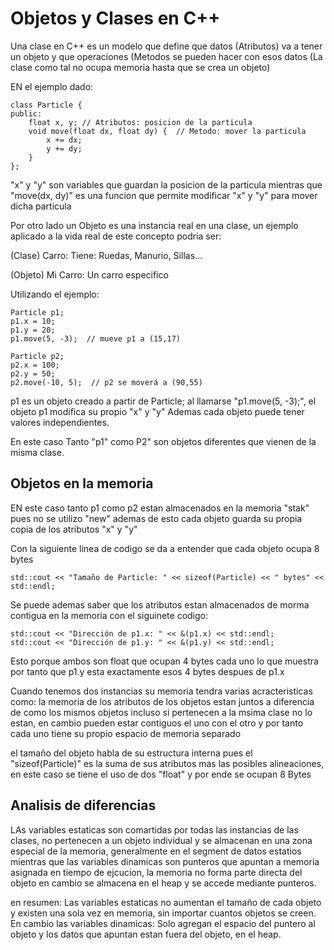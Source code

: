 # Objetos y Clases en C++
Una clase en C++ es un modelo que define que datos (Atributos) va a tener un objeto y que operaciones (Metodos se pueden hacer con esos datos 
(La clase como tal no ocupa memoria hasta que se crea un objeto)

EN el ejemplo dado: 

    class Particle {
    public:
        float x, y; // Atributos: posicion de la particula
        void move(float dx, float dy) {  // Metodo: mover la particula
            x += dx;
            y += dy;
        }
    };

"x" y "y" son variables que guardan la posicion de la particula mientras que "move(dx, dy)" es una funcion que permite modificar "x" y "y" para
mover dicha particula

Por otro lado un Objeto es una instancia real en una clase, un ejemplo aplicado a la vida real de este concepto podria ser:

(Clase) Carro: Tiene: Ruedas, Manurio, Sillas...

(Objeto) Mi Carro: Un carro especifico 

Utilizando el ejemplo: 

    Particle p1;
    p1.x = 10;
    p1.y = 20;
    p1.move(5, -3);  // mueve p1 a (15,17)

    Particle p2;
    p2.x = 100;
    p2.y = 50;
    p2.move(-10, 5);  // p2 se moverá a (90,55)
p1 es un objeto creado a partir de Particle; al llamarse "p1.move(5, -3);", el objeto p1 modifica su propio "x" y "y" Ademas
cada objeto puede tener valores independientes.

En este caso Tanto "p1" como P2" son objetos diferentes que vienen de la misma clase.

## Objetos en la memoria
EN este caso tanto p1 como p2 estan almacenados en la memoria "stak" pues no se utilizo "new" ademas de esto cada objeto guarda su propia
copia de los atributos "x" y "y" 

Con la siguiente linea de codigo se da a entender que cada objeto ocupa 8 bytes 

    std::cout << "Tamaño de Particle: " << sizeof(Particle) << " bytes" << std::endl;
Se puede ademas saber que los atributos estan almacenados de morma contigua en la memoria con el siguinete codigo:

    std::cout << "Dirección de p1.x: " << &(p1.x) << std::endl;
    std::cout << "Dirección de p1.y: " << &(p1.y) << std::endl;

Esto porque ambos son float que ocupan 4 bytes cada uno lo que muestra por tanto que p1.y esta exactamente esos 4 bytes despues de p1.x

Cuando tenemos dos instancias su memoria tendra varias acracteristicas como: la memoria de los atributos de los objetos estan juntos a diferencia
de como los mismos objetos incluso si pertenecen a la msima clase no lo estan, en cambio pueden estar contiguos el uno con el otro y por tanto
cada uno tiene su propio espacio de memoria separado 

el tamaño del objeto habla de su estructura interna pues el "sizeof(Particle)" es la suma de sus atributos mas las posibles alineaciones, en este caso
se tiene el uso de dos "float" y por ende se ocupan 8 Bytes

## Analisis de diferencias
LAs variables estaticas son comartidas por todas las instancias de las clases, no pertenecen a un objeto individual y se almacenan en una zona especial de la memoria, generalmente en el segment de datos estatios
mientras que las variables dinamicas son punteros que apuntan a memoria asignada en tiempo de ejcucion, la memoria no forma parte directa del objeto en cambio se almacena en el heap y se accede mediante punteros.

en resumen: Las variables estaticas no aumentan el tamaño de cada objeto y existen una sola vez en memoria, sin importar cuantos objetos se creen.
En cambio las variables dinamicas: Solo agregan el espacio del puntero al objeto y los datos que apuntan estan fuera del objeto, en el heap.









